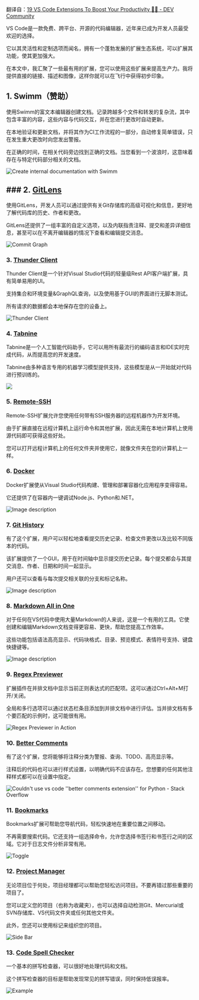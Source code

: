 翻译自：[19 VS Code Extensions To Boost Your Productivity 🚀🔥 - DEV Community](https://dev.to/madza/19-vs-code-extensions-to-boost-your-productivity-4npo)

VS Code是一款免费、跨平台、开源的代码编辑器，近年来已成为开发人员最受欢迎的选择。

它以其灵活性和定制选项而闻名，拥有一个蓬勃发展的扩展生态系统，可以扩展其功能，使其更加强大。

在本文中，我汇聚了一些最有用的扩展，您可以使用这些扩展来提高生产力。我将提供直接的链接、描述和图像，这样你就可以在飞行中获得初步印象。

## 1. Swimm（赞助）

使用Swimm的富文本编辑器创建文档。记录跨越多个文件和转发的复杂流，其中包含丰富的内容，这些内容与代码交互，并在您进行更改时自动更新。

在本地验证和更新文档，并将其作为CI工作流程的一部分，自动修复简单错误，只在发生重大更改时向您发出警报。

在正确的时间，在相关代码旁边找到正确的文档。当您看到一个波浪时，这意味着存在与特定代码部分相关的文档。

![Create internal documentation with Swimm](https://res.cloudinary.com/practicaldev/image/fetch/s--nCCk9S80--/c_limit%2Cf_auto%2Cfl_progressive%2Cq_auto%2Cw_800/https://storage.googleapis.com/swimmio-ide/assets/doc%2520creation.png)

## ### 2. [GitLens](https://marketplace.visualstudio.com/items?itemName=eamodio.gitlens)

使用GitLens，开发人员可以通过提供有关Git存储库的高级可视化和信息，更好地了解代码库的历史、作者和更改。

GitLens还提供了一组丰富的自定义选项，以及内联指责注释、提交和差异详细信息，甚至可以在不离开编辑器的情况下查看和编辑提交消息。

![Commit Graph](https://res.cloudinary.com/practicaldev/image/fetch/s--38CdGFc1--/c_limit%2Cf_auto%2Cfl_progressive%2Cq_auto%2Cw_800/https://raw.githubusercontent.com/gitkraken/vscode-gitlens/main/images/docs/commit-graph-illustrated.png)

### 3. [Thunder Client](https://marketplace.visualstudio.com/items?itemName=rangav.vscode-thunder-client)

Thunder Client是一个针对Visual Studio代码的轻量级Rest API客户端扩展，具有简单易用的UI。

支持集合和环境变量&GraphQL查询，以及使用基于GUI的界面进行无脚本测试。

所有请求的数据都会本地保存在您的设备上。

![Thunder Client](https://res.cloudinary.com/practicaldev/image/fetch/s--SQ8W1TDH--/c_limit%2Cf_auto%2Cfl_progressive%2Cq_auto%2Cw_800/https://github.com/rangav/thunder-client-support/blob/master/images/thunder-client-v2.png%3Fraw%3Dtrue)

### 4. [Tabnine](https://marketplace.visualstudio.com/items?itemName=TabNine.tabnine-vscode)

Tabnine是一个人工智能代码助手，它可以用所有最流行的编码语言和IDE实时完成代码，从而提高您的开发速度。

Tabnine由多种语言专用的机器学习模型提供支持，这些模型是从一开始就对代码进行预训练的。

![](https://res.cloudinary.com/practicaldev/image/fetch/s--3YP6Svcd--/c_limit%2Cf_auto%2Cfl_progressive%2Cq_66%2Cw_800/https://cdn.hashnode.com/res/hashnode/image/upload/v1683725176305/71c6f916-5dd6-475a-ac87-066bc301d3e3.gif)

### 5. [Remote-SSH](https://marketplace.visualstudio.com/items?itemName=ms-vscode-remote.remote-ssh)

Remote-SSH扩展允许您使用任何带有SSH服务器的远程机器作为开发环境。

由于扩展直接在远程计算机上运行命令和其他扩展，因此无需在本地计算机上使用源代码即可获得这些好处。

您可以打开远程计算机上的任何文件夹并使用它，就像文件夹在您的计算机上一样。



### 6. [Docker](https://marketplace.visualstudio.com/items?itemName=ms-azuretools.vscode-docker)

Docker扩展使从Visual Studio代码构建、管理和部署容器化应用程序变得容易。

它还提供了在容器内一键调试Node.js、Python和.NET。



![Image description](https://res.cloudinary.com/practicaldev/image/fetch/s--LXeQM4jJ--/c_limit%2Cf_auto%2Cfl_progressive%2Cq_auto%2Cw_800/https://dev-to-uploads.s3.amazonaws.com/uploads/articles/kifgjwnunn9ynmr2odcf.png)



### 7. [Git History](https://marketplace.visualstudio.com/items?itemName=donjayamanne.githistory)



有了这个扩展，用户可以轻松地查看提交历史记录、检查文件更改以及比较不同版本的代码。

该扩展提供了一个GUI，用于在时间轴中显示提交历史记录。每个提交都会与其提交消息、作者、日期和时间一起显示。

用户还可以查看与每次提交相关联的分支和标记名称。



![Image description](https://res.cloudinary.com/practicaldev/image/fetch/s--IodnRRvA--/c_limit%2Cf_auto%2Cfl_progressive%2Cq_auto%2Cw_800/https://dev-to-uploads.s3.amazonaws.com/uploads/articles/y7us7mebno5di3f7lp1l.png)



### 8. [Markdown All in One](https://marketplace.visualstudio.com/items?itemName=yzhang.markdown-all-in-one)

对于任何在VS代码中使用大量Markdown的人来说，这是一个有用的工具。它使创建和编辑Markdown文档变得更容易、更快，帮助您提高工作效率。

这些功能包括语法高亮显示、代码块格式、目录、预览模式、表情符号支持、键盘快捷键等。



![Image description](https://res.cloudinary.com/practicaldev/image/fetch/s--ZLh3KwS---/c_limit%2Cf_auto%2Cfl_progressive%2Cq_auto%2Cw_800/https://dev-to-uploads.s3.amazonaws.com/uploads/articles/8f1ygmrmzd1ifz2q2pfq.png)



### 9. [Regex Previewer](https://marketplace.visualstudio.com/items?itemName=chrmarti.regex)



扩展插件在并排文档中显示当前正则表达式的匹配项。这可以通过Ctrl+Alt+M打开/关闭。

全局和多行选项可以通过状态栏条目添加到并排文档中进行评估。当并排文档有多个要匹配的示例时，这可能很有用。



![Regex Previewer in Action](https://res.cloudinary.com/practicaldev/image/fetch/s--dt0_BfW6--/c_limit%2Cf_auto%2Cfl_progressive%2Cq_66%2Cw_800/https://github.com/chrmarti/vscode-regex/raw/main/images/in_action.gif)



### 10. [Better Comments](https://marketplace.visualstudio.com/items?itemName=aaron-bond.better-comments)



有了这个扩展，您将能够将注释分类为警报、查询、TODO、高亮显示等。

注释后的代码也可以进行样式设置，以明确代码不应该存在。您想要的任何其他注释样式都可以在设置中指定。



![Couldn't use vs code ''better comments extension'' for Python - Stack  Overflow](https://res.cloudinary.com/practicaldev/image/fetch/s--San4crM7--/c_limit%2Cf_auto%2Cfl_progressive%2Cq_auto%2Cw_800/https://i.stack.imgur.com/MFQJN.png)



### 11. [Bookmarks](https://marketplace.visualstudio.com/items?itemName=alefragnani.Bookmarks)



Bookmarks扩展可帮助您导航代码，轻松快速地在重要位置之间移动。

不再需要搜索代码。它还支持一组选择命令，允许您选择书签行和书签行之间的区域。它对于日志文件分析非常有用。



![Toggle](https://res.cloudinary.com/practicaldev/image/fetch/s--NRS8Q3sc--/c_limit%2Cf_auto%2Cfl_progressive%2Cq_auto%2Cw_800/https://github.com/alefragnani/vscode-bookmarks/raw/HEAD/images/printscreen-toggle.png)



### 12. [Project Manager](https://marketplace.visualstudio.com/items?itemName=alefragnani.project-manager)



无论项目位于何处，项目经理都可以帮助您轻松访问项目。不要再错过那些重要的项目了。

您可以定义您的项目（也称为收藏夹），也可以选择自动检测Git、Mercurial或SVN存储库、VS代码文件夹或任何其他文件夹。

此外，您还可以使用标记来组织您的项目。



![Side Bar](https://res.cloudinary.com/practicaldev/image/fetch/s--rc_xIgRD--/c_limit%2Cf_auto%2Cfl_progressive%2Cq_66%2Cw_800/https://github.com/alefragnani/vscode-project-manager/raw/HEAD/images/vscode-project-manager-side-bar-tags.gif)



### 13. [Code Spell Checker](https://marketplace.visualstudio.com/items?itemName=streetsidesoftware.code-spell-checker)



一个基本的拼写检查器，可以很好地处理代码和文档。

这个拼写检查器的目标是帮助发现常见的拼写错误，同时保持低误报率。



![Example](https://res.cloudinary.com/practicaldev/image/fetch/s--zDtAwx5v--/c_limit%2Cf_auto%2Cfl_progressive%2Cq_66%2Cw_800/https://raw.githubusercontent.com/streetsidesoftware/vscode-spell-checker/main/images/example.gif)
